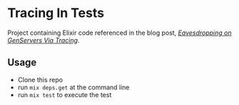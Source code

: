 # Tracing In Tests

Project containing Elixir code referenced in the blog post, _[Eavesdropping on GenServers Via Tracing](https://rishenko.github.io/elixir/erlang/tracing/2018/10/25/eavesdropping-on-genservers-via-tracing.html)_.

## Usage

* Clone this repo
* run `mix deps.get` at the command line
* run `mix test` to execute the test


